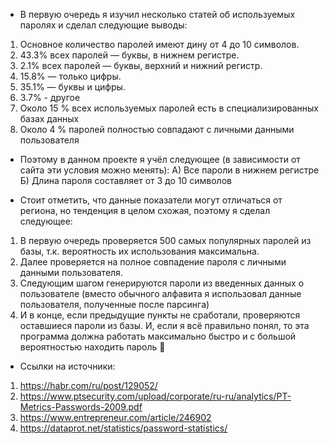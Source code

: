 * В первую очередь я изучил несколько статей об используемых паролях и сделал следующие выводы: 
1)	Основное количество паролей имеют дину от 4 до 10 символов. 
2)	43.3% всех паролей  — буквы, в нижнем регистре.
3)	2.1% всех паролей  — буквы, верхний и нижний регистр.
4)	15.8%  —  только цифры.
5)	35.1%  —  буквы и цифры.
6)	3.7% - другое
7)	Около 15 % всех используемых паролей есть в специализированных базах данных 
8)	Около 4 % паролей полностью совпадают с личными данными пользователя

* Поэтому в данном проекте я учёл  следующее (в зависимости от сайта эти условия можно менять):
А) Все пароли в нижнем регистре
Б) Длина пароля составляет от 3 до 10 символов

* Стоит отметить, что данные показатели могут отличаться от региона, но тенденция в целом схожая, поэтому я сделал следующее:
1)	В первую очередь проверяется 500 самых популярных паролей из базы, т.к. вероятность их использования максимальна.
2)	 Далее проверяется на полное совпадение пароля с личными данными пользователя.
3)	Следующим шагом генерируются пароли из введенных данных о пользователе (вместо обычного алфавита я использовал данные пользователя, полученные после парсинга)
4)	И в конце, если предыдущие пункты не сработали, проверяются оставшиеся пароли из базы.
И, если я всё правильно понял, то эта программа должна работать максимально быстро и с большой вероятностью находить пароль 
* Cсылки на источники:
1)	https://habr.com/ru/post/129052/
2)	https://www.ptsecurity.com/upload/corporate/ru-ru/analytics/PT-Metrics-Passwords-2009.pdf
3)	https://www.entrepreneur.com/article/246902
4)	https://dataprot.net/statistics/password-statistics/

